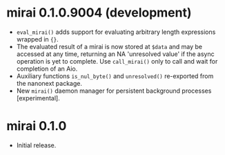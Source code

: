 # mirai 0.1.0.9004 (development)

* `eval_mirai()` adds support for evaluating arbitrary length expressions wrapped in `{}`.
* The evaluated result of a mirai is now stored at `$data` and may be accessed at any time, returning an NA 'unresolved value' if the async operation is yet to complete. Use `call_mirai()` only to call and wait for  completion of an Aio.
* Auxiliary functions `is_nul_byte()` and `unresolved()` re-exported from the nanonext package.
* New `mirai()` daemon manager for persistent background processes [experimental].

# mirai 0.1.0

* Initial release.
